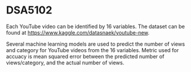# DSA5102
Each YouTube video can be identified by 16 variables. The dataset can be found at https://www.kaggle.com/datasnaek/youtube-new. 

Several machine learning models are used to predict the number of views and category for YouTube videos from the 16 variables. Metric used for accuacy is mean squared error between the predicted number of views/category, and the actual number of views.

